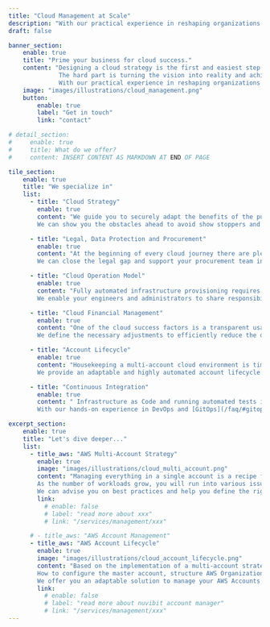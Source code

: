 ```yaml
---
title: "Cloud Management at Scale"
description: "With our practical experience in reshaping organizations for cloud success we can help you reach operational excellence on AWS"
draft: false

banner_section:
    enable: true
    title: "Prime your business for cloud success."
    content: "Designing a cloud strategy is the first and easiest step. 
              The hard part is turning the vision into reality and achieving operational excellence.<br><br>
              With our practical experience in reshaping organizations we can help you along the way."
    image: "images/illustrations/cloud_management.png"
    button:
        enable: true
        label: "Get in touch"
        link: "contact"

# detail_section:
#     enable: true
#     title: What do we offer?
#     content: INSERT CONTENT AS MARKDOWN AT END OF PAGE

tile_section:
    enable: true
    title: "We specialize in"
    list:
      - title: "Cloud Strategy"
        enable: true
        content: "We guide you to securely adapt the benefits of the public cloud while keeping the business goals in mind.<br><br>
        We can show you the obstacles ahead to avoid show stoppers and accelerate your cloud journey."

      - title: "Legal, Data Protection and Procurement"
        enable: true
        content: "At the beginning of every cloud journey there are plenty of legal and data protection challenges.<br><br>
        We can close the legal gap and support your procurement team in the cloud paradigm shift."

      - title: "Cloud Operation Model"
        enable: true
        content: "Fully automated infrastructure provisioning requires a new mindset and skills.<br><br>
        We enable your engineers and administrators to share responsibility for the cloud and establish a cross-functional agile mentality."

      - title: "Cloud Financial Management"
        enable: true
        content: "One of the cloud success factors is a transparent usage-based billing model which enables the business to make informed financial decisions.<br><br>
        We define the necessary adjustments to efficiently reduce the operating cost by establishing [FinOps](/faq/#finops 'What is FinOps?') practices."

      - title: "Account Lifecycle"
        enable: true
        content: "Housekeeping a multi-account cloud environment is time consuming and prone to human error.<br><br>
        We provide an adaptable and highly automated account lifecycle solution to greatly improve your time-to-market."

      - title: "Continuous Integration"
        enable: true
        content: " Infrastructure as Code and running automated tests is essential to scale successfully.<br><br>
        With our hands-on experience in DevOps and [GitOps](/faq/#gitops 'What is GitOps?') practices we can provide guidance to implement the right solution."

excerpt_section:
    enable: true
    title: "Let's dive deeper..."
    list:
      - title_aws: "AWS Multi-Account Strategy"
        enable: true
        image: "images/illustrations/cloud_multi_account.png"
        content: "Managing everything in a single account is a recipe for disaster when scaling.<br>
        As the number of workloads grow, you will run into various issues regarding security, isolation, billing and quota limits.
        We can advise you on best practices and help you define the right strategy for your business."
        link:
          # enable: false
          # label: "read more about xxx"
          # link: "/services/management/xxx"

      # - title_aws: "AWS Account Management"
      - title_aws: "AWS Account Lifecycle"
        enable: true
        image: "images/illustrations/cloud_account_lifecycle.png"
        content: "Based on the implementation of a multi-account strategy, you face numerous challenges.<br>
        How to configure the master account, structure AWS Organizations, define access rights, manage code repositories and maintain [code pipelines](/faq/#cicd 'What is CI/CD?').
        We offer you an adaptable solution to manage your AWS Accounts including all surrounding systems with [Infrastructure as Code](/faq/#iac 'What is Infrastructure as Code?') in a simple and efficient way."
        link:
          # enable: false
          # label: "read more about nuvibit account manager"
          # link: "/services/management/xxx"
---
```

